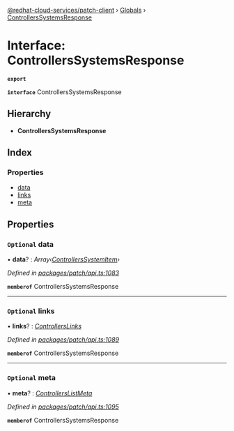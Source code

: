 [@redhat-cloud-services/patch-client](../README.md) › [Globals](../globals.md) › [ControllersSystemsResponse](controllerssystemsresponse.md)

# Interface: ControllersSystemsResponse

**`export`** 

**`interface`** ControllersSystemsResponse

## Hierarchy

* **ControllersSystemsResponse**

## Index

### Properties

* [data](controllerssystemsresponse.md#optional-data)
* [links](controllerssystemsresponse.md#optional-links)
* [meta](controllerssystemsresponse.md#optional-meta)

## Properties

### `Optional` data

• **data**? : *Array‹[ControllersSystemItem](controllerssystemitem.md)›*

*Defined in [packages/patch/api.ts:1083](https://github.com/RedHatInsights/javascript-clients/blob/646862f/packages/patch/api.ts#L1083)*

**`memberof`** ControllersSystemsResponse

___

### `Optional` links

• **links**? : *[ControllersLinks](controllerslinks.md)*

*Defined in [packages/patch/api.ts:1089](https://github.com/RedHatInsights/javascript-clients/blob/646862f/packages/patch/api.ts#L1089)*

**`memberof`** ControllersSystemsResponse

___

### `Optional` meta

• **meta**? : *[ControllersListMeta](controllerslistmeta.md)*

*Defined in [packages/patch/api.ts:1095](https://github.com/RedHatInsights/javascript-clients/blob/646862f/packages/patch/api.ts#L1095)*

**`memberof`** ControllersSystemsResponse
